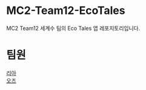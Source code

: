 # MC2-Team12-EcoTales
MC2 Team12 세계수 팀의 Eco Tales 앱 레포지토리입니다.

# 팀원
[리아](https://github.com/Lia316)<br/>
[오즈](https://github.com/glitterer)
